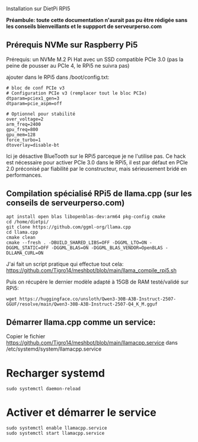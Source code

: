 Installation sur DietPi RPI5

__Préambule: toute cette documentation n'aurait pas pu être rédigée sans les conseils bienveillants et le suppport de serveurperso.com__

## Prérequis NVMe sur Raspberry Pi5

Prérequis: un NVMe M.2 Pi Hat avec un SSD compatible PCIe 3.0 (pas la peine de pousser au PCIe 4, le RPi5 ne suivra pas)

ajouter dans le RPi5 dans /boot/config.txt:

```
# bloc de conf PCIe v3
# Configuration PCIe v3 (remplacer tout le bloc PCIe)
dtparam=pciex1_gen=3
dtparam=pcie_aspm=off

# Optionnel pour stabilité
over_voltage=2
arm_freq=2400
gpu_freq=800
gpu_mem=128
force_turbo=1
dtoverlay=disable-bt
```
Ici je désactive BlueTooth sur le RPi5 parceque je ne l'utilise pas.
Ce hack est nécessaire pour activer PCIe 3.0 dans le RPi5, il est par défaut en PCIe 2.0 préconisé par fiabilité par le constructeur, mais sérieusement bridé en performances.

## Compilation spécialisé RPi5 de llama.cpp (sur les conseils de serveurperso.com)

```
apt install open blas libopenblas-dev:arm64 pkg-config cmake
cd /home/dietpi/
git clone https://github.com/ggml-org/llama.cpp
cd llama.cpp
cmake clean
cmake --fresh . -DBUILD_SHARED_LIBS=OFF -DGGML_LTO=ON -DGGML_STATIC=OFF -DGGML_BLAS=ON -DGGML_BLAS_VENDOR=OpenBLAS -DLLAMA_CURL=ON
```

J'ai fait un script pratique qui effectue tout cela: https://github.com/Tigro14/meshbot/blob/main/llama_compile_rpi5.sh

Puis on récupère le dernier modèle adapté à 15GB de RAM testé/validé sur RPi5:
```
wget https://huggingface.co/unsloth/Qwen3-30B-A3B-Instruct-2507-GGUF/resolve/main/Qwen3-30B-A3B-Instruct-2507-Q4_K_M.gguf
```


## Démarrer llama.cpp comme un service:

Copier le fichier https://github.com/Tigro14/meshbot/blob/main/llamacpp.service
dans /etc/systemd/system/llamacpp.service

# Recharger systemd
```
sudo systemctl daemon-reload
```

# Activer et démarrer le service
```
sudo systemctl enable llamacpp.service
sudo systemctl start llamacpp.service
```



